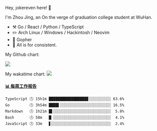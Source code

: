 Hey, jokereven here! 👋

I'm Zhou Jing, an On the verge of graduation college student at WuHan.

-   :hammer_and_pick: Go / React / Python / TypeScript
-   :pencil2: Arch Linux / Windows / Hackintosh / Neovim
-   :seedling: Gopher
-   :thought_balloon: All is for consistent.

My Github chart:

![](https://ghchart.rshah.org/JonnieWayy)

My wakatime chart:
![](https://wakatime.com/share/@jokereven/1679dc82-4bf9-4b63-9203-390d608503de.png)

<!-- waka-box start -->
#### <a href="https://gist.github.com/9f8118785e2d128d746db5f61b0e0a2a" target="_blank">📊 每周工作报告</a>
```text
TypeScript 🕓 15h1m █████████████████▊░░░░░░░░░░ 63.6%
Go         🕓 3h54m ████▌░░░░░░░░░░░░░░░░░░░░░░░ 16.5%
Markdown   🕓 1h21m █▌░░░░░░░░░░░░░░░░░░░░░░░░░░  5.8%
Bash       🕓 58m   █▏░░░░░░░░░░░░░░░░░░░░░░░░░░  4.1%
JavaScript 🕓 33m   ▋░░░░░░░░░░░░░░░░░░░░░░░░░░░  2.4%
```
<!-- Powered by https://github.com/journey-ad/waka-box-go . -->
<!-- waka-box end -->
